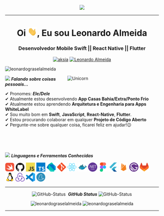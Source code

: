 <p align="center">
  <img src="https://github.com/thompsonemerson/thompsonemerson/raw/master/cover-thompson.png" height="200"/>
</p>
<hr>
<h1 align="center">Oi <img src="https://raw.githubusercontent.com/ABSphreak/ABSphreak/master/gifs/Hi.gif" width="30px">, Eu sou Leonardo Almeida</h1>
<h3 align="center">Desenvolvedor Mobile Swift || React Native || Flutter </h3>
<p align="center">
<a href="https://www.linkedin.com/in/leonardo-almeida-83268494/" target="blank"><img align="center" src="https://cdn.jsdelivr.net/npm/simple-icons@3.0.1/icons/linkedin.svg" alt="aksia" height="30" width="40" /></a>
<a href="https://www.facebook.com/profile.php?id=100004181777227" target="blank"><img align="center" src="https://cdn.jsdelivr.net/npm/simple-icons@3.0.1/icons/facebook.svg" alt="Leonardo Almeida" height="30" width="40" /></a>
</p>

<p align="left"> <img src="https://komarev.com/ghpvc/?username=leonardograselalmeida&label=Profile%20views&color=0e75b6&style=flat" alt="leonardograselalmeida" /> </p>
<img align="right" width=300px alt="Unicorn" src="https://media.giphy.com/media/qgQUggAC3Pfv687qPC/giphy.gif" />

<img src="https://media.giphy.com/media/ObNTw8Uzwy6KQ/giphy.gif" width="30px">&nbsp;**_Falando sobre coisas pessoais..._**

✔ Pronomes: **_Ele/Dele_** <br>
✔ Atualmente estou desenvolvendo **App Casas Bahia/Extra/Ponto Frio**<br>
✔ Atualmente estou aprendendo **Arquitetura e Engenharia para Apps WhiteLabel**<br>
✔ Sou muito bom em **Swift**, **JavaScript**, **React-Native**, **Flutter**.<br>
✔ Estou procurando colaborar em qualquer **Projeto de Código Aberto**<br>
✔ Pergunte-me sobre qualquer coisa, ficarei feliz em ajudar!😉<br>
<br><br><br><br>

<img src="https://media.giphy.com/media/ObNTw8Uzwy6KQ/giphy.gif" width="30px">&nbsp;**_Linguagens e Ferramentas Conhecidas_**


  <div> 
    
   <img height="30" src="https://raw.githubusercontent.com/devicons/devicon/master/icons/swift/swift-original.svg">
   <img height="30" src="https://raw.githubusercontent.com/devicons/devicon/master/icons/github/github-original.svg">
   <img height="30" src="https://raw.githubusercontent.com/devicons/devicon/master/icons/javascript/javascript-original.svg">
   <img height="30" src="https://raw.githubusercontent.com/devicons/devicon/master/icons/typescript/typescript-original.svg">
   <img height="30" src="https://raw.githubusercontent.com/devicons/devicon/master/icons/dart/dart-original.svg">
   <img height="30" src="https://raw.githubusercontent.com/devicons/devicon/master/icons/git/git-original.svg">
   <img height="30" src="https://raw.githubusercontent.com/devicons/devicon/master/icons/react/react-original.svg">   
   <img height="30" src="https://raw.githubusercontent.com/devicons/devicon/master/icons/docker/docker-original.svg">
   <img height="30" src="https://raw.githubusercontent.com/devicons/devicon/master/icons/dotnetcore/dotnetcore-original.svg">
   <img height="30" src="https://raw.githubusercontent.com/devicons/devicon/master/icons/figma/figma-original.svg">
   <img height="30" src="https://raw.githubusercontent.com/devicons/devicon/master/icons/flutter/flutter-original.svg">
   <img height="30" src="https://raw.githubusercontent.com/devicons/devicon/master/icons/firebase/firebase-plain.svg">
   <img height="30" src="https://raw.githubusercontent.com/devicons/devicon/master/icons/gatsby/gatsby-original.svg">
   <img height="30" src="https://raw.githubusercontent.com/devicons/devicon/master/icons/gitlab/gitlab-original.svg">
   <img height="30" src="https://raw.githubusercontent.com/devicons/devicon/master/icons/linux/linux-original.svg">
   <img height="30" src="https://raw.githubusercontent.com/devicons/devicon/master/icons/redux/redux-original.svg">
   <img height="30" src="https://raw.githubusercontent.com/devicons/devicon/master/icons/vscode/vscode-original.svg">
   <img height="30" src="https://raw.githubusercontent.com/devicons/devicon/master/icons/yarn/yarn-original.svg">
  
</div>

  <hr>
  <p align="center">
 <img src="https://media.giphy.com/media/8UHRm5oY4k4FDxq5QG/giphy.gif" width="30px" alt="GitHub-Status"/>&nbsp;
 <i><b>GitHub Status</b></i>
 <img src="https://media.giphy.com/media/8UHRm5oY4k4FDxq5QG/giphy.gif" width="30px" alt="GitHub-Status"/>
 </p>
  <p align="center">
  <img src="https://github-readme-stats.vercel.app/api/top-langs?username=leonardograselalmeida&show_icons=true&locale=en&layout=compact" alt="leonardograselalmeida" width="410"/>
  <img src="https://github-readme-stats.vercel.app/api?username=leonardograselalmeida&count_private=true&show_icons=true" alt="leonardograselalmeida" width="410" /></p>

<hr>
